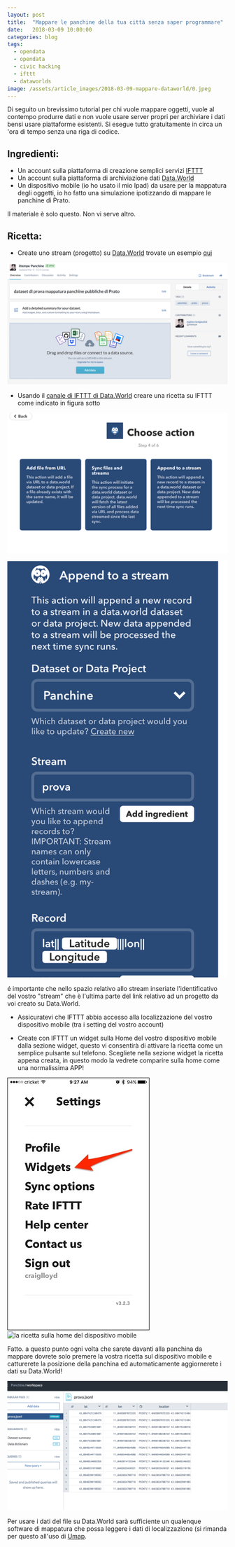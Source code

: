 ```yaml
---
layout: post
title:  "Mappare le panchine della tua città senza saper programmare"
date:   2018-03-09 10:00:00
categories: blog
tags:
  - opendata
  - opendata
  - civic hacking
  - ifttt
  - dataworlds
image: /assets/article_images/2018-03-09-mappare-dataworld/0.jpeg
---
```



Di seguito un brevissimo tutorial per chi vuole mappare oggetti, vuole al contempo produrre dati e non vuole usare server propri per archiviare i dati bensi usare piattaforme esistenti. Si esegue tutto gratuitamente in circa un 'ora di tempo senza una riga di codice.

## Ingredienti:

- Un account sulla piattaforma di creazione semplici servizi [IFTTT](https://ifttt.com)
- Un account sulla piattaforma di archiviazione dati [Data.World](https://data.world/)
- Un dispositivo mobile (io ho usato il mio Ipad) da usare per la mappatura degli oggetti, io ho fatto una simulazione ipotizzando di mappare le panchine di Prato.

Il materiale è solo questo. Non vi serve altro.

## Ricetta:

- Create uno stream (progetto) su [Data.World](https://data.world/) trovate un esempio [qui](https://data.world/iltempe/prova)

![](/assets/article_images/2018-03-09-mappare-dataworld/5.png)

- Usando il [canale di IFTTT di Data.World](https://ifttt.com/datadotworld) creare una ricetta su IFTTT come indicato in figura sotto

![servizio IFTTT di dataworld](/assets/article_images/2018-03-09-mappare-dataworld/1.png)

![](/assets/article_images/2018-03-09-mappare-dataworld/2.png)

é importante che nello spazio relativo allo stream inseriate l'identificativo del vostro "stream" che è l'ultima parte del link relativo ad un progetto da voi creato su Data.World.

- Assicuratevi che IFTTT abbia accesso alla localizzazione del vostro dispositivo mobile (tra i setting del vostro account)

- Create con IFTTT un widget sulla Home del vostro dispositivo mobile dalla sezione widget, questo vi consentirà di attivare la ricetta come un semplice pulsante sul telefono. Scegliete nella sezione widget la ricetta appena creata, in questo modo la vedrete comparire sulla home come una normalissima APP!

![la sezione widget di IFTTT](/assets/article_images/2018-03-09-mappare-dataworld/1.jpg)
![la ricetta sulla home del dispositivo mobile](/assets/article_images/2018-03-09-mappare-dataworld/7.png)

Fatto. a questo punto ogni volta che sarete davanti alla panchina da mappare dovrete solo premere la vostra ricetta sul dispositivo mobile e catturerete la posizione della panchina ed automaticamente  aggiornerete i dati su Data.World!

![i dati relativi alla posizione salvati online](/assets/article_images/2018-03-09-mappare-dataworld/6.png)

Per usare i dati del file su Data.World sarà sufficiente un qualenque software di mappatura che possa leggere i dati di localizzazione (si rimanda per questo all'uso di [Umap](https://umap.openstreetmap.fr/it/).


